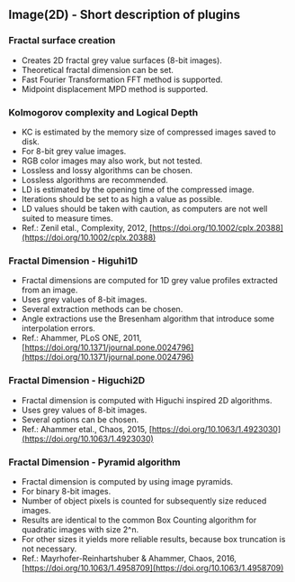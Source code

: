 ## Image(2D) - Short description of plugins

### Fractal surface creation
- Creates 2D fractal grey value surfaces (8-bit images).
- Theoretical fractal dimension can be set.
- Fast Fourier Transformation FFT method is supported.
- Midpoint displacement MPD method is supported.

### Kolmogorov complexity and Logical Depth
- KC is estimated by the memory size of compressed images saved to disk.
- For 8-bit grey value images.
- RGB color images may also work, but not tested.
- Lossless and lossy algorithms can be chosen.
- Lossless algorithms are recommended.
- LD is estimated by the opening time of the compressed image.
- Iterations should be set to as high a value as possible.
- LD values should be taken with caution, as computers are not well suited to measure times.
- Ref.: Zenil etal., Complexity, 2012, [https://doi.org/10.1002/cplx.20388](https://doi.org/10.1002/cplx.20388)

### Fractal Dimension - Higuhi1D
- Fractal dimensions are computed for 1D grey value profiles extracted from an image.
- Uses grey values of 8-bit images.
- Several extraction methods can be chosen.
- Angle extractions use the Bresenham algorithm that introduce some interpolation errors.
- Ref.: Ahammer, PLoS ONE, 2011, [https://doi.org/10.1371/journal.pone.0024796](https://doi.org/10.1371/journal.pone.0024796)

### Fractal Dimension - Higuchi2D
- Fractal dimension is computed with Higuchi inspired 2D algorithms.
- Uses grey values of 8-bit images.
- Several options can be chosen.
- Ref.: Ahammer etal., Chaos, 2015, [https://doi.org/10.1063/1.4923030](https://doi.org/10.1063/1.4923030)

### Fractal Dimension - Pyramid algorithm
- Fractal dimension is computed by using image pyramids.
- For binary 8-bit images.
- Number of object pixels is counted for subsequently size reduced images.
- Results are identical to the common Box Counting algorithm for quadratic images with size 2^n.
- For other sizes it yields more reliable results, because box truncation is not necessary.
- Ref.: Mayrhofer-Reinhartshuber & Ahammer, Chaos, 2016, [https://doi.org/10.1063/1.4958709](https://doi.org/10.1063/1.4958709)
